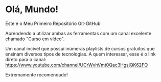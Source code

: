 # Olá, Mundo!
 Este é o Meu Primeiro Repositório Git-GitHub

 Aprendendo a utilizar ambas as ferramentas com um canal excelente chamado "Curso em vídeo".
 
 Um canal incível que possuí inúmeras playlists de cursos gratuitos que ensinam diversos tipos de tecnologias. A quem interessar, esse é o link direto para o canal: https://www.youtube.com/channel/UCrWvhVmt0Qac3HgsjQK62FQ

Extremamente recomendado!
